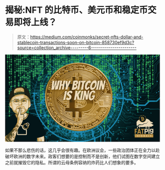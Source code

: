 # 揭秘:NFT 的比特币、美元币和稳定币交易即将上线？

> 原文：<https://medium.com/coinmonks/secret-nfts-dollar-and-stablecoin-transactions-soon-on-bitcoin-858730ef9d3c?source=collection_archive---------6----------------------->

![](img/50241d5daac7f3d188904651373eee5a.png)

如果不那么悲伤的话，这几乎会很有趣。在欧洲议会，一些政治团体正在全力以赴破坏欧洲的数字未来。政客们想要的是控制而不是创新，他们试图在数字空间建立之前就摧毁它的隐私。所谓的云母条例容纳的炸药比人们想象的要多。